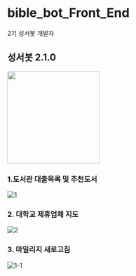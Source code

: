 # bible_bot_Front_End
2기 성서봇 개발자

## 성서봇 2.1.0
<img width="210" src="https://user-images.githubusercontent.com/72601028/107149089-1994e300-699a-11eb-8018-d6e278f2cfd5.png">

### 1.도서관 대출목록 및 추천도서
![1](https://user-images.githubusercontent.com/72601028/107149019-b99e3c80-6999-11eb-9962-b298f2b61082.PNG)

### 2. 대학교 제휴업체 지도
![2](https://user-images.githubusercontent.com/72601028/107149022-bc992d00-6999-11eb-8ea2-69aa24f3617a.PNG)

### 3. 마일리지 새로고침
![1-1](https://user-images.githubusercontent.com/72601028/107149024-be62f080-6999-11eb-9500-231423af9b9d.PNG)

